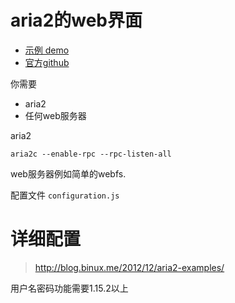 # aria2的web界面

* [示例 demo](http://ziahamza.github.io/webui-aria2/) 
* [官方github](https://github.com/ziahamza/webui-aria2) 

你需要

* aria2 
* 任何web服务器

aria2

    aria2c --enable-rpc --rpc-listen-all

web服务器例如简单的webfs.

配置文件 `configuration.js`

# 详细配置

> http://blog.binux.me/2012/12/aria2-examples/

用户名密码功能需要1.15.2以上